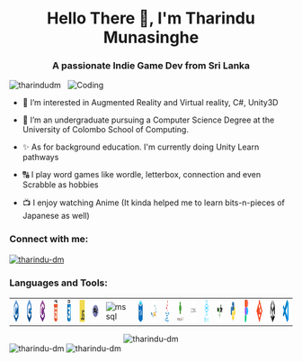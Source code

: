 <h1 align="center">Hello There 👋, I'm Tharindu Munasinghe</h1>
<h3 align="center">A passionate Indie Game Dev from Sri Lanka</h3>

<img align="right" alt="Coding" width="400"
    src="https://pbs.twimg.com/media/DqJ9dvWUUAAyINK.jpg">

<p align="left"> <img
        src="https://komarev.com/ghpvc/?username=tharindu-dm&label=Profile%20views&color=0e75b6&style=flat"
        alt="tharindudm" /> </p>

- 👀 I’m interested in Augmented Reality and Virtual reality, C#, Unity3D

- 🌱 I’m an undergraduate pursuing a Computer Science Degree at the University of Colombo School of Computing.

- ✨ As for background education. I'm currently doing Unity Learn pathways

- 🔠 I play word games like wordle, letterbox, connection and even Scrabble as hobbies

- 📺 I enjoy watching Anime (It kinda helped me to learn bits-n-pieces of Japanese as well)

<h3 align="left">Connect with me:</h3>
<p align="left">
<a href="https://linkedin.com/in/tharindudm" target="blank"><img align="center"
            src="https://raw.githubusercontent.com/rahuldkjain/github-profile-readme-generator/master/src/images/icons/Social/linked-in-alt.svg"
            alt="tharindu-dm" height="30" width="40" /></a>
</p>
<h3 align="left">Languages and Tools:</h3>
<table>
    <tr>
        <td><img src="https://raw.githubusercontent.com/devicons/devicon/master/icons/c/c-original.svg" alt="c"
                width="40" height="40" /></td>
        <td><img src="https://raw.githubusercontent.com/devicons/devicon/master/icons/cplusplus/cplusplus-original.svg"
                alt="cplusplus" width="40" height="40" /></td>
        <td><img src="https://raw.githubusercontent.com/devicons/devicon/master/icons/csharp/csharp-original.svg"
                alt="csharp" width="40" height="40" /></td>
        <td><img src="https://raw.githubusercontent.com/devicons/devicon/master/icons/html5/html5-original-wordmark.svg"
                alt="html5" width="40" height="40" /></td>
        <td><img src="https://raw.githubusercontent.com/devicons/devicon/master/icons/css3/css3-original-wordmark.svg"
                alt="css3" width="40" height="40" /></td>
        <td><img src="https://raw.githubusercontent.com/devicons/devicon/master/icons/javascript/javascript-original.svg"
                alt="javascript" width="40" height="40" /></td>
        <td><img src="https://raw.githubusercontent.com/devicons/devicon/master/icons/php/php-original.svg" alt="php"
                width="40" height="40" /></td>
        <td><img src="https://www.svgrepo.com/show/303229/microsoft-sql-server-logo.svg" alt="mssql" width="40"
                height="40" /></td>
        <td><img src="https://raw.githubusercontent.com/devicons/devicon/master/icons/azuresqldatabase/azuresqldatabase-original.svg"
                alt="azuresqldatabase" width="40" height="40" /></td>
        <td><img src="https://raw.githubusercontent.com/devicons/devicon/master/icons/mysql/mysql-original-wordmark.svg"
                alt="mysql" width="40" height="40" /></td>
        <td><img src="https://raw.githubusercontent.com/devicons/devicon/master/icons/java/java-original.svg" alt="java"
                width="40" height="40" /></td>
        <td><img src="https://raw.githubusercontent.com/devicons/devicon/master/icons/mongodb/mongodb-original-wordmark.svg"
                alt="mongodb" width="40" height="40" /></td>
        <td><img src="https://raw.githubusercontent.com/devicons/devicon/master/icons/express/express-original-wordmark.svg"
                alt="express" width="40" height="40" /></td>
        <td><img src="https://raw.githubusercontent.com/devicons/devicon/master/icons/react/react-original-wordmark.svg"
                alt="react" width="40" height="40" /></td>
        <td><img src="https://raw.githubusercontent.com/devicons/devicon/master/icons/nodejs/nodejs-original-wordmark.svg"
                alt="nodejs" width="40" height="40" /></td>
        <td><img src="https://raw.githubusercontent.com/devicons/devicon/master/icons/python/python-original.svg"
                alt="python" width="40" height="40" /></td>
        <td><img src="https://raw.githubusercontent.com/devicons/devicon/master/icons/figma/figma-original.svg"
                alt="figma" width="40" height="40" /></td>
        <td><img src="https://raw.githubusercontent.com/devicons/devicon/master/icons/git/git-original.svg" alt="git"
                width="40" height="40" /></td>
        <td><img src="https://raw.githubusercontent.com/devicons/devicon/master/icons/unity/unity-original.svg"
                alt="unity" width="40" height="40" /></td>
        <td><img src="https://raw.githubusercontent.com/devicons/devicon/master/icons/vscode/vscode-original.svg"
                alt="vscode" width="40" height="40" /></td>
    </tr>
</table>


<div align="center">
    <img src="https://github-readme-stats.vercel.app/api/top-langs?username=tharindu-dm&show_icons=true&theme=tokyonight&locale=en&layout=compact" alt="tharindu-dm" />
</div>

<div>
    <img src="https://github-readme-stats.vercel.app/api?username=tharindu-dm&rank_icon=github&show_icons=true&theme=tokyonight&locale=en" alt="tharindu-dm" />
    <img src="https://github-readme-streak-stats.herokuapp.com?user=tharindu-dm&theme=tokyonight&date_format=j%20M%5B%20Y%5D&card_width=467" alt="tharindu-dm" />
</div>
